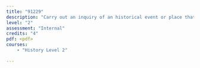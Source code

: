 ```yaml
---
title: "91229"
description: "Carry out an inquiry of an historical event or place that is of significance to New Zealanders"
level: "2"
assessment: "Internal"
credits: "4"
pdf: <pdf>
courses:
    - "History Level 2"
    
---
```


